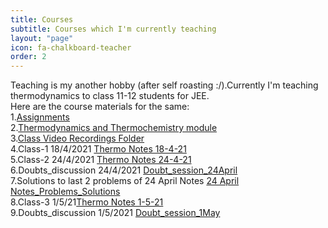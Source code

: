 ```yaml
---
title: Courses
subtitle: Courses which I'm currently teaching 
layout: "page"
icon: fa-chalkboard-teacher
order: 2
---
```


Teaching is my another hobby (after self roasting :/).Currently I'm teaching thermodynamics to class 11-12 students for JEE.<br/>
Here are the course materials for the same:<br/>
1.[Assignments](https://github.com/Gargantua1605/gargantua1605.github.io/files/6372461/Thermodynamics.Assignments.pdf)<br/>
2.[Thermodynamics and Thermochemistry module](https://github.com/Gargantua1605/gargantua1605.github.io/files/6310447/Thermodynamics.and.Thermochemistry.pdf)<br/>
3.[Class Video Recordings Folder](https://drive.google.com/drive/folders/1fMyk7Z9f2Dr5d_l0GuxH613RqeKDd_4r?usp=sharing)<br/>
4.Class-1 18/4/2021 [Thermo Notes 18-4-21 ](https://github.com/Gargantua1605/gargantua1605.github.io/files/6350399/Thermo.Notes.18-4-21.pdf)<br/>
5.Class-2 24/4/2021 [Thermo Notes 24-4-21](https://github.com/Gargantua1605/gargantua1605.github.io/files/6369947/Thermo.Notes.24-4-21.pdf)<br/>
6.Doubts_discussion 24/4/2021 [Doubt_session_24April](https://github.com/Gargantua1605/gargantua1605.github.io/files/6369959/Doubt_session_24April.pdf)<br/>
7.Solutions to last 2 problems of 24 April Notes [24 April Notes_Problems_Solutions](https://github.com/Gargantua1605/gargantua1605.github.io/files/6392490/24.April.Notes_Problems_Solutions.pdf)<br/>
8.Class-3 1/5/21[Thermo Notes 1-5-21](https://github.com/Gargantua1605/gargantua1605.github.io/files/6409464/Thermo.Notes.1-5-21.pdf)<br/>
9.Doubts_discussion 1/5/2021 [Doubt_session_1May](https://github.com/Gargantua1605/gargantua1605.github.io/files/6409465/Doubt_session_1May.pdf)








